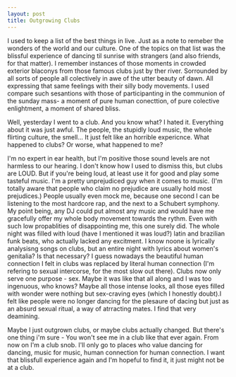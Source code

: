 ```yaml
---
layout: post
title: Outgrowing Clubs
---
```


I used to keep a list of the best things in live. Just as a note to remeber the wonders of the world and our culture. One of the topics on that list was the blissful experience of dancing til sunrise with strangers (and also friends, for that matter). I remember instances of those moments in crowded exterior blaconys from those famous clubs just by ther river. Sorrounded by all sorts of people all colectively in awe of the utter beauty of dawn. All expressing that same feelings with their silly body movements. I used compare such sesantions with those of participanting in the communion of the sunday mass- a moment of pure human conecttion, of pure colective enlightment, a moment of shared bliss.

Well, yesterday I went to a club. And you know what? I hated it. Everything about it was just awful. The people, the stupidly loud music, the whole flirting culture, the smell... It just felt like an horrible expericnce. What happened to clubs? Or worse, what happened to me?

I'm no expert in ear health, but I'm positive those sound levels are not harmless to our hearing. I don't know how I used to dismiss this, but clubs are LOUD. But if you're being loud, at least use it for good and play some tasteful music. I'm a pretty unprejudiced guy when it comes to music. (I'm totally aware that people who claim no prejudice are usually hold most prejudices.) People usually even mock me, because one second I can be listening to the most hardcore rap, and the next to a Schubert symphony. My point being, any DJ could put almost any music and would have me gracefully offer my whole body movement towards the rythm. Even with such low propablities of disappointing me, this one surely did. The whole night was filled with loud (have I mentioned it was loud?) latin and brazilian funk beats, who actually lacked any excitment. I know noone is lyrically analysisng songs on clubs, but an entire night with lyrics about women's genitalia? Is that necessary? I guess nowadays the beautiful human connection I felt in clubs was replaced by literal human connection (I'm refering to sexual intercorse, for the most slow out there). Clubs now only serve one purpose - sex. Maybe it was like that all along and I was too ingenuous, who knows? Maybe all those intense looks, all those eyes filled with wonder were nothing but sex-craving eyes (which I honestly doubt).I felt like people were no longer dancing for the plesaure of dacing but just as an absurd sexual ritual, a way of atrracting mates. I find that very deamining.

Maybe I just outgrown clubs, or maybe clubs actually changed. But there's one thing i'm sure - You won't see me in a club like that ever again. From now on I'm a club snob. I'll only go to places who value dancing for dancing, music for music, human connection for human connection. I want that blissfull experience again and I'm hopeful to find it, it just might not be at a club.

